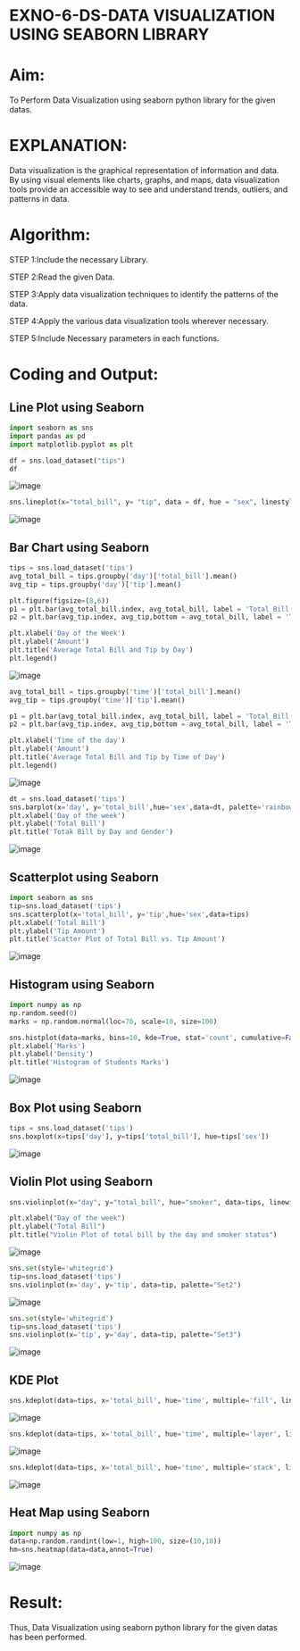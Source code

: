 # EXNO-6-DS-DATA VISUALIZATION USING SEABORN LIBRARY

# Aim:
  To Perform Data Visualization using seaborn python library for the given datas.

# EXPLANATION:
Data visualization is the graphical representation of information and data. By using visual elements like charts, graphs, and maps, data visualization tools provide an accessible way to see and understand trends, outliers, and patterns in data.

# Algorithm:
STEP 1:Include the necessary Library.

STEP 2:Read the given Data.

STEP 3:Apply data visualization techniques to identify the patterns of the data.

STEP 4:Apply the various data visualization tools wherever necessary.

STEP 5:Include Necessary parameters in each functions.

# Coding and Output:
 
## Line Plot using Seaborn
```python
import seaborn as sns
import pandas as pd
import matplotlib.pyplot as plt

df = sns.load_dataset("tips")
df
```
![image](https://github.com/hindhujanaki/EXNO-6-DS/assets/148514666/a22d6ac3-edf8-4252-82d1-61d21156cb46)


```python
sns.lineplot(x="total_bill", y= "tip", data = df, hue = "sex", linestyle="solid", legend= "auto" )
```
![image](https://github.com/hindhujanaki/EXNO-6-DS/assets/148514666/f4ce6ab6-c4bb-4283-b22d-ce2fcb35e11b)


## Bar Chart using Seaborn
```python
tips = sns.load_dataset('tips')
avg_total_bill = tips.groupby('day')['total_bill'].mean()
avg_tip = tips.groupby('day')['tip'].mean()

plt.figure(figsize=(8,6))
p1 = plt.bar(avg_total_bill.index, avg_total_bill, label = 'Total Bill', color="sienna")
p2 = plt.bar(avg_tip.index, avg_tip,bottom = avg_total_bill, label = 'Tip',color="coral")

plt.xlabel('Day of the Week')
plt.ylabel('Amount')
plt.title('Average Total Bill and Tip by Day')
plt.legend()

```
![image](https://github.com/hindhujanaki/EXNO-6-DS/assets/148514666/f97fb114-0278-40af-9523-b8dd03d7448c)


```python
avg_total_bill = tips.groupby('time')['total_bill'].mean()
avg_tip = tips.groupby('time')['tip'].mean()

p1 = plt.bar(avg_total_bill.index, avg_total_bill, label = 'Total Bill', width=0.4,color='wheat')
p2 = plt.bar(avg_tip.index, avg_tip,bottom = avg_total_bill, label = 'Tip', width=0.4, color='lightsalmon')

plt.xlabel('Time of the day')
plt.ylabel('Amount')
plt.title('Average Total Bill and Tip by Time of Day')
plt.legend()
```
![image](https://github.com/hindhujanaki/EXNO-6-DS/assets/148514666/dfcb508d-8c5a-47c3-acad-d604620f40cc)


```python
dt = sns.load_dataset('tips')
sns.barplot(x='day', y='total_bill',hue='sex',data=dt, palette='rainbow')
plt.xlabel('Day of the week')
plt.ylabel('Total Bill')
plt.title('Totak Bill by Day and Gender')
```

![image](https://github.com/hindhujanaki/EXNO-6-DS/assets/148514666/0e46dbb6-a9a6-49cf-aca3-e37100651226)


## Scatterplot using Seaborn
```python
import seaborn as sns
tip=sns.load_dataset('tips')
sns.scatterplot(x='total_bill', y='tip',hue='sex',data=tips)
plt.xlabel('Total Bill')
plt.ylabel('Tip Amount')
plt.title('Scatter Plot of Total Bill vs. Tip Amount')
```

![image](https://github.com/hindhujanaki/EXNO-6-DS/assets/148514666/bf652966-88d2-4cae-8e8f-19662c5ef2e9)


## Histogram using Seaborn
```python
import numpy as np
np.random.seed(0)
marks = np.random.normal(loc=70, scale=10, size=100)

sns.histplot(data=marks, bins=10, kde=True, stat='count', cumulative=False, multiple='stack',color='crimson', element='bars', shrink=0.7)
plt.xlabel('Marks')
plt.ylabel('Density')
plt.title('Histogram of Students Marks')

```

![image](https://github.com/hindhujanaki/EXNO-6-DS/assets/148514666/5dad43f6-6fef-4bdb-86a0-f2fd840c08e4)


## Box Plot using Seaborn
```python
tips = sns.load_dataset('tips')
sns.boxplot(x=tips['day'], y=tips['total_bill'], hue=tips['sex'])
```

![image](https://github.com/hindhujanaki/EXNO-6-DS/assets/148514666/ebc96169-6b4e-4c69-8023-b4638cab6136)


## Violin Plot using Seaborn
```python
sns.violinplot(x="day", y="total_bill", hue="smoker", data=tips, linewidth=2, width=0.6, palette="Set3", inner="quartile")

plt.xlabel("Day of the week")
plt.ylabel("Total Bill")
plt.title("Violin Plot of total bill by the day and smoker status")
```

![image](https://github.com/hindhujanaki/EXNO-6-DS/assets/148514666/e5c489d1-b8e0-4a79-9c8b-2a507218973c)


```python
sns.set(style='whitegrid')
tip=sns.load_dataset('tips')
sns.violinplot(x='day', y='tip', data=tip, palette="Set2")
```

![image](https://github.com/hindhujanaki/EXNO-6-DS/assets/148514666/5b37cd69-2f3f-450f-8f66-a5589014d3f2)


```python
sns.set(style='whitegrid')
tip=sns.load_dataset('tips')
sns.violinplot(x='tip', y='day', data=tip, palette="Set3")
```

![image](https://github.com/hindhujanaki/EXNO-6-DS/assets/148514666/32eaa06a-42c4-4731-af42-d36ec67fdb70)


## KDE Plot
```python
sns.kdeplot(data=tips, x='total_bill', hue='time', multiple='fill', linewidth=3, palette='Set2', alpha=0.8)
```

![image](https://github.com/hindhujanaki/EXNO-6-DS/assets/148514666/d2a77aa8-ba0b-48a7-b924-f05853165826)


```python
sns.kdeplot(data=tips, x='total_bill', hue='time', multiple='layer', linewidth=3, palette='Set2', alpha=0.8)
```

![image](https://github.com/hindhujanaki/EXNO-6-DS/assets/148514666/b23c2a15-4d8b-4a11-9699-55baf85fae5c)


```python
sns.kdeplot(data=tips, x='total_bill', hue='time', multiple='stack', linewidth=3, palette='Set2', alpha=0.8)
```

![image](https://github.com/hindhujanaki/EXNO-6-DS/assets/148514666/7d0b65c4-31fe-475a-9d08-d8e39d20793e)

## Heat Map using Seaborn
```python
import numpy as np
data=np.random.randint(low=1, high=100, size=(10,10))
hm=sns.heatmap(data=data,annot=True)
```
![image](https://github.com/hindhujanaki/EXNO-6-DS/assets/148514666/9aa5e388-aec4-4beb-a889-40dbeda96ba2)



# Result:
Thus, Data Visualization using seaborn python library for the given datas has been performed.

